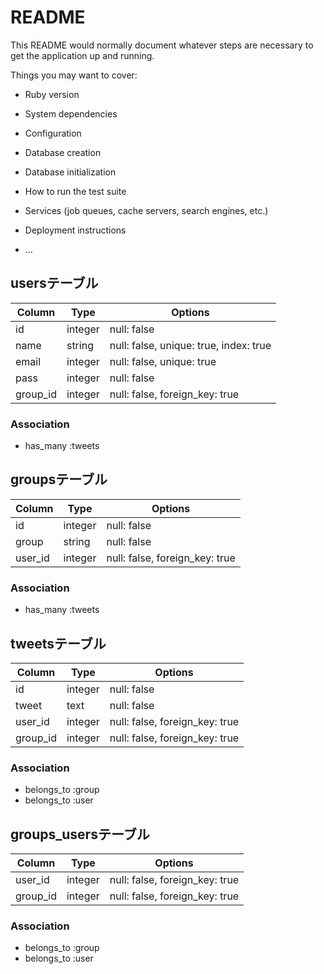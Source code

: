 # README

This README would normally document whatever steps are necessary to get the
application up and running.

Things you may want to cover:

* Ruby version

* System dependencies

* Configuration

* Database creation

* Database initialization

* How to run the test suite

* Services (job queues, cache servers, search engines, etc.)

* Deployment instructions

* ...





## usersテーブル

|Column|Type|Options|
|------|----|-------|
|id|integer|null: false|
|name|string|null: false, unique: true, index: true|
|email|integer|null: false, unique: true|
|pass|integer|null: false|
|group_id|integer|null: false, foreign_key: true|

### Association
- has_many :tweets



## groupsテーブル

|Column|Type|Options|
|------|----|-------|
|id|integer|null: false|
|group|string|null: false|
|user_id|integer|null: false, foreign_key: true|

### Association
- has_many :tweets



## tweetsテーブル

|Column|Type|Options|
|------|----|-------|
|id|integer|null: false|
|tweet|text|null: false|
|user_id|integer|null: false, foreign_key: true|
|group_id|integer|null: false, foreign_key: true|

### Association
- belongs_to :group
- belongs_to :user



## groups_usersテーブル

|Column|Type|Options|
|------|----|-------|
|user_id|integer|null: false, foreign_key: true|
|group_id|integer|null: false, foreign_key: true|

### Association
- belongs_to :group
- belongs_to :user
